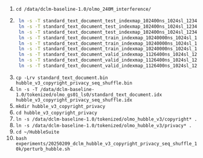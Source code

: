 1. `cd /data/dclm-baseline-1.0/olmo_240M_interference/`
2. ```bash
    ln -s -T standard_text_document_test_indexmap_102400ns_1024sl_1234s_packedpi_ac_doc_idx.npy hubble_v3_copyright_privacy_seq_shuffle_test_indexmap_102400ns_1024sl_1234s_packedpi_ac_doc_idx.npy
    ln -s -T standard_text_document_test_indexmap_102400ns_1024sl_1234s_packedpi_ac_sample_idx.npy hubble_v3_copyright_privacy_seq_shuffle_test_indexmap_102400ns_1024sl_1234s_packedpi_ac_sample_idx.npy
    ln -s -T standard_text_document_test_indexmap_102400ns_1024sl_1234s_packedpi_ac_shuffle_idx.npy hubble_v3_copyright_privacy_seq_shuffle_test_indexmap_102400ns_1024sl_1234s_packedpi_ac_shuffle_idx.npy
    ln -s -T standard_text_document_train_indexmap_10240000ns_1024sl_1234s_packedpi_ac_doc_idx.npy hubble_v3_copyright_privacy_seq_shuffle_train_indexmap_10240000ns_1024sl_1234s_packedpi_ac_doc_idx.npy
    ln -s -T standard_text_document_train_indexmap_10240000ns_1024sl_1234s_packedpi_ac_sample_idx.npy hubble_v3_copyright_privacy_seq_shuffle_train_indexmap_10240000ns_1024sl_1234s_packedpi_ac_sample_idx.npy
    ln -s -T standard_text_document_train_indexmap_10240000ns_1024sl_1234s_packedpi_ac_shuffle_idx.npy hubble_v3_copyright_privacy_seq_shuffle_train_indexmap_10240000ns_1024sl_1234s_packedpi_ac_shuffle_idx.npy
    ln -s -T standard_text_document_valid_indexmap_1126400ns_1024sl_1234s_packedpi_ac_doc_idx.npy hubble_v3_copyright_privacy_seq_shuffle_valid_indexmap_1126400ns_1024sl_1234s_packedpi_ac_doc_idx.npy
    ln -s -T standard_text_document_valid_indexmap_1126400ns_1024sl_1234s_packedpi_ac_sample_idx.npy hubble_v3_copyright_privacy_seq_shuffle_valid_indexmap_1126400ns_1024sl_1234s_packedpi_ac_sample_idx.npy
    ln -s -T standard_text_document_valid_indexmap_1126400ns_1024sl_1234s_packedpi_ac_shuffle_idx.npy hubble_v3_copyright_privacy_seq_shuffle_valid_indexmap_1126400ns_1024sl_1234s_packedpi_ac_shuffle_idx.npy
    ```
3. `cp -Lrv standard_text_document.bin hubble_v3_copyright_privacy_seq_shuffle.bin`
4. `ln -s -T /data/dclm-baseline-1.0/tokenized/olmo_gs01_ls0/standard_text_document.idx hubble_v3_copyright_privacy_seq_shuffle.idx`
5. `mkdir hubble_v3_copyright_privacy`
6. `cd hubble_v3_copyright_privacy`
7. `ln -s /data/dclm-baseline-1.0/tokenized/olmo_hubble_v3/copyright* .`
8. `ln -s /data/dclm-baseline-1.0/tokenized/olmo_hubble_v3/privacy* .`
9. `cd ~/HubbleSuite`
10. `bash experiments/20250209_dclm_hubble_v3_copyright_privacy_seq_shuffle_10k/perturb_hubble.sh`